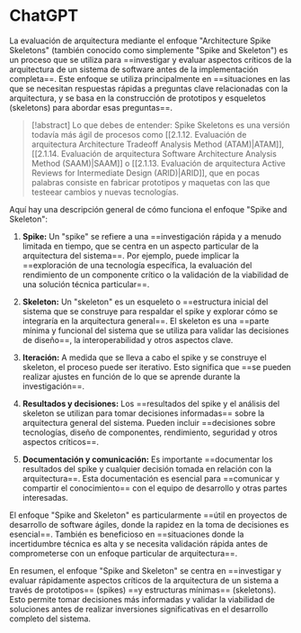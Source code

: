 # ChatGPT
La evaluación de arquitectura mediante el enfoque "Architecture Spike Skeletons" (también conocido como simplemente "Spike and Skeleton") es un proceso que se utiliza para ==investigar y evaluar aspectos críticos de la arquitectura de un sistema de software antes de la implementación completa==. Este enfoque se utiliza principalmente en ==situaciones en las que se necesitan respuestas rápidas a preguntas clave relacionadas con la arquitectura, y se basa en la construcción de prototipos y esqueletos (skeletons) para abordar esas preguntas==.

> [!abstract] Lo que debes de entender:
> Spike Skeletons es una versión todavía más ágil de procesos como [[2.1.12. Evaluación de arquitectura Architecture Tradeoff Analysis Method (ATAM)|ATAM]], [[2.1.14. Evaluación de arquitectura Software Architecture Analysis Method (SAAM)|SAAM]] o [[2.1.13. Evaluación de arquitectura Active Reviews for Intermediate Design (ARID)|ARID]], que en pocas palabras consiste en fabricar prototipos y maquetas con las que testeear cambios y nuevas tecnologías.

Aquí hay una descripción general de cómo funciona el enfoque "Spike and Skeleton":

1. **Spike:** Un "spike" se refiere a una ==investigación rápida y a menudo limitada en tiempo, que se centra en un aspecto particular de la arquitectura del sistema==. Por ejemplo, puede implicar la ==exploración de una tecnología específica, la evaluación del rendimiento de un componente crítico o la validación de la viabilidad de una solución técnica particular==.

2. **Skeleton:** Un "skeleton" es un esqueleto o ==estructura inicial del sistema que se construye para respaldar el spike y explorar cómo se integraría en la arquitectura general==. El skeleton es una ==parte mínima y funcional del sistema que se utiliza para validar las decisiones de diseño==, la interoperabilidad y otros aspectos clave.

3. **Iteración:** A medida que se lleva a cabo el spike y se construye el skeleton, el proceso puede ser iterativo. Esto significa que ==se pueden realizar ajustes en función de lo que se aprende durante la investigación==.

4. **Resultados y decisiones:** Los ==resultados del spike y el análisis del skeleton se utilizan para tomar decisiones informadas== sobre la arquitectura general del sistema. Pueden incluir ==decisiones sobre tecnologías, diseño de componentes, rendimiento, seguridad y otros aspectos críticos==.

5. **Documentación y comunicación:** Es importante ==documentar los resultados del spike y cualquier decisión tomada en relación con la arquitectura==. Esta documentación es esencial para ==comunicar y compartir el conocimiento== con el equipo de desarrollo y otras partes interesadas.

El enfoque "Spike and Skeleton" es particularmente ==útil en proyectos de desarrollo de software ágiles, donde la rapidez en la toma de decisiones es esencial==. También es beneficioso en ==situaciones donde la incertidumbre técnica es alta y se necesita validación rápida antes de comprometerse con un enfoque particular de arquitectura==.

En resumen, el enfoque "Spike and Skeleton" se centra en ==investigar y evaluar rápidamente aspectos críticos de la arquitectura de un sistema a través de prototipos== (spikes) ==y estructuras mínimas== (skeletons). Esto permite tomar decisiones más informadas y validar la viabilidad de soluciones antes de realizar inversiones significativas en el desarrollo completo del sistema.
